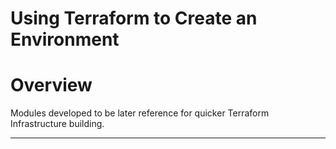# Using Terraform to Create an Environment

# Overview

Modules developed to be later reference for quicker Terraform Infrastructure building.

-----
